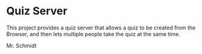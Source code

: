 # Quiz Server

This project provides a quiz server that allows a quiz to be
created from the Browser, and then lets multiple people take
the quiz at the same time.

Mr. Schmidt